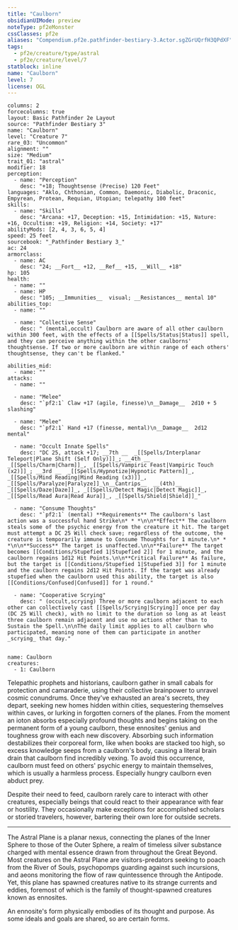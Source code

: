 ```yaml
---
title: "Caulborn"
obsidianUIMode: preview
noteType: pf2eMonster
cssClasses: pf2e
aliases: "Compendium.pf2e.pathfinder-bestiary-3.Actor.sgZGrUQrfH3QPdXF" 
tags:
  - pf2e/creature/type/astral
  - pf2e/creature/level/7
statblock: inline
name: "Caulborn"
level: 7
license: OGL
---
```


```statblock
columns: 2
forcecolumns: true
layout: Basic Pathfinder 2e Layout
source: "Pathfinder Bestiary 3"
name: "Caulborn"
level: "Creature 7"
rare_03: "Uncommon"
alignment: ""
size: "Medium"
trait_01: "astral"
modifier: 18
perception:
  - name: "Perception"
    desc: "+18; Thoughtsense (Precise) 120 Feet"
languages: "Aklo, Chthonian, Common, Daemonic, Diabolic, Draconic, Empyrean, Protean, Requian, Utopian; telepathy 100 feet"
skills:
  - name: "Skills"
    desc: "Arcana: +17, Deception: +15, Intimidation: +15, Nature: +16, Occultism: +19, Religion: +14, Society: +17"
abilityMods: [2, 4, 3, 6, 5, 4]
speed: 25 feet
sourcebook: "_Pathfinder Bestiary 3_"
ac: 24
armorclass:
  - name: AC
    desc: "24; __Fort__ +12, __Ref__ +15, __Will__ +18"
hp: 105
health:
  - name: ""
  - name: HP
    desc: "105; __Immunities__  visual; __Resistances__ mental 10"
abilities_top:
  - name: ""

  - name: "Collective Sense"
    desc: " (mental,occult) Caulborn are aware of all other caulborn within 300 feet, with the effects of a [[Spells/Status|Status]] spell, and they can perceive anything within the other caulborns' thoughtsense. If two or more caulborn are within range of each others' thoughtsense, they can't be flanked."

abilities_mid:
  - name: ""
attacks:
  - name: ""

  - name: "Melee"
    desc: "`pf2:1` Claw +17 (agile, finesse)\n__Damage__  2d10 + 5 slashing"

  - name: "Melee"
    desc: "`pf2:1` Hand +17 (finesse, mental)\n__Damage__  2d12 mental"

  - name: "Occult Innate Spells"
    desc: "DC 25, attack +17; __7th __  _[[Spells/Interplanar Teleport|Plane Shift (Self Only)]]_; __4th __  _[[Spells/Charm|Charm]]_, _[[Spells/Vampiric Feast|Vampiric Touch (x2)]]_; __3rd __  _[[Spells/Hypnotize|Hypnotic Pattern]]_, _[[Spells/Mind Reading|Mind Reading (x3)]]_, _[[Spells/Paralyze|Paralyze]]_\n__Cantrips__  __(4th)__ _[[Spells/Daze|Daze]]_, _[[Spells/Detect Magic|Detect Magic]]_, _[[Spells/Read Aura|Read Aura]]_, _[[Spells/Shield|Shield]]_"

  - name: "Consume Thoughts"
    desc: "`pf2:1` (mental) **Requirements** The caulborn's last action was a successful hand Strike\n* * *\n\n**Effect** The caulborn steals some of the psychic energy from the creature it hit. The target must attempt a DC 25 Will check save; regardless of the outcome, the creature is temporarily immune to Consume Thoughts for 1 minute.\n* * *\n\n**Success** The target is unaffected.\n\n**Failure** The target becomes [[Conditions/Stupefied 1|Stupefied 2]] for 1 minute, and the caulborn regains 1d12 Hit Points.\n\n**Critical Failure** As failure, but the target is [[Conditions/Stupefied 1|Stupefied 3]] for 1 minute and the caulborn regains 2d12 Hit Points. If the target was already stupefied when the caulborn used this ability, the target is also [[Conditions/Confused|Confused]] for 1 round."

  - name: "Cooperative Scrying"
    desc: " (occult,scrying) Three or more caulborn adjacent to each other can collectively cast [[Spells/Scrying|Scrying]] once per day (DC 25 Will check), with no limit to the duration so long as at least three caulborn remain adjacent and use no actions other than to Sustain the Spell.\n\nThe daily limit applies to all caulborn who participated, meaning none of them can participate in another _scrying_ that day."
 
```

```encounter-table
name: Caulborn
creatures:
  - 1: Caulborn
```



Telepathic prophets and historians, caulborn gather in small cabals for protection and camaraderie, using their collective brainpower to unravel cosmic conundrums. Once they've exhausted an area's secrets, they depart, seeking new homes hidden within cities, sequestering themselves within caves, or lurking in forgotten corners of the planes. From the moment an ioton absorbs especially profound thoughts and begins taking on the permanent form of a young caulborn, these ennosites' genius and toughness grow with each new discovery. Absorbing such information destabilizes their corporeal form, like when books are stacked too high, so excess knowledge seeps from a caulborn's body, causing a literal brain drain that caulborn find incredibly vexing. To avoid this occurrence, caulborn must feed on others' psychic energy to maintain themselves, which is usually a harmless process. Especially hungry caulborn even abduct prey.

Despite their need to feed, caulborn rarely care to interact with other creatures, especially beings that could react to their appearance with fear or hostility. They occasionally make exceptions for accomplished scholars or storied travelers, however, bartering their own lore for outside secrets.

* * *

The Astral Plane is a planar nexus, connecting the planes of the Inner Sphere to those of the Outer Sphere, a realm of timeless silver substance charged with mental essence drawn from throughout the Great Beyond. Most creatures on the Astral Plane are visitors-predators seeking to poach from the River of Souls, psychopomps guarding against such incursions, and aeons monitoring the flow of raw quintessence through the Antipode. Yet, this plane has spawned creatures native to its strange currents and eddies, foremost of which is the family of thought-spawned creatures known as ennosites.

An ennosite's form physically embodies of its thought and purpose. As some ideals and goals are shared, so are certain forms.
